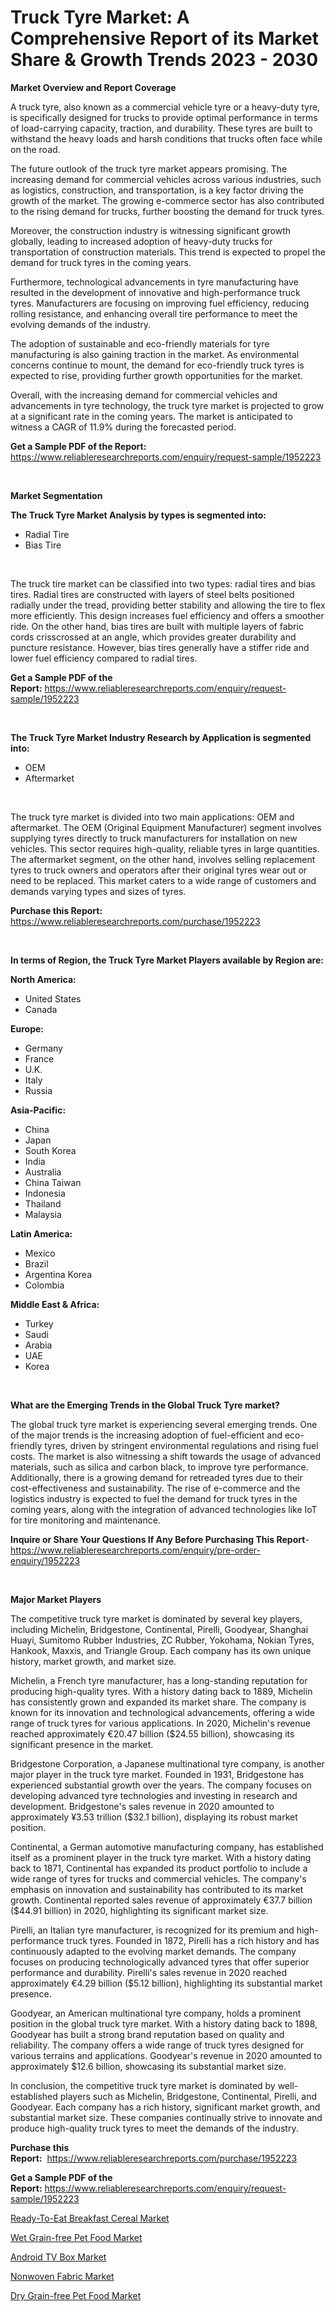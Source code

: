 <p><h1>Truck Tyre Market: A Comprehensive Report of its Market Share & Growth Trends 2023 - 2030</h1></p><p><strong>Market Overview and Report Coverage</strong></p>
<p><p>A truck tyre, also known as a commercial vehicle tyre or a heavy-duty tyre, is specifically designed for trucks to provide optimal performance in terms of load-carrying capacity, traction, and durability. These tyres are built to withstand the heavy loads and harsh conditions that trucks often face while on the road.</p><p>The future outlook of the truck tyre market appears promising. The increasing demand for commercial vehicles across various industries, such as logistics, construction, and transportation, is a key factor driving the growth of the market. The growing e-commerce sector has also contributed to the rising demand for trucks, further boosting the demand for truck tyres.</p><p>Moreover, the construction industry is witnessing significant growth globally, leading to increased adoption of heavy-duty trucks for transportation of construction materials. This trend is expected to propel the demand for truck tyres in the coming years.</p><p>Furthermore, technological advancements in tyre manufacturing have resulted in the development of innovative and high-performance truck tyres. Manufacturers are focusing on improving fuel efficiency, reducing rolling resistance, and enhancing overall tire performance to meet the evolving demands of the industry.</p><p>The adoption of sustainable and eco-friendly materials for tyre manufacturing is also gaining traction in the market. As environmental concerns continue to mount, the demand for eco-friendly truck tyres is expected to rise, providing further growth opportunities for the market.</p><p>Overall, with the increasing demand for commercial vehicles and advancements in tyre technology, the truck tyre market is projected to grow at a significant rate in the coming years. The market is anticipated to witness a CAGR of 11.9% during the forecasted period.</p></p>
<p><strong>Get a Sample PDF of the Report:</strong> <a href="https://www.reliableresearchreports.com/enquiry/request-sample/1952223">https://www.reliableresearchreports.com/enquiry/request-sample/1952223</a></p>
<p>&nbsp;</p>
<p><strong>Market Segmentation</strong></p>
<p><strong>The Truck Tyre Market Analysis by types is segmented into:</strong></p>
<p><ul><li>Radial Tire</li><li>Bias Tire</li></ul></p>
<p>&nbsp;</p>
<p><p>The truck tire market can be classified into two types: radial tires and bias tires. Radial tires are constructed with layers of steel belts positioned radially under the tread, providing better stability and allowing the tire to flex more efficiently. This design increases fuel efficiency and offers a smoother ride. On the other hand, bias tires are built with multiple layers of fabric cords crisscrossed at an angle, which provides greater durability and puncture resistance. However, bias tires generally have a stiffer ride and lower fuel efficiency compared to radial tires.</p></p>
<p><strong>Get a Sample PDF of the Report:</strong>&nbsp;<a href="https://www.reliableresearchreports.com/enquiry/request-sample/1952223">https://www.reliableresearchreports.com/enquiry/request-sample/1952223</a></p>
<p>&nbsp;</p>
<p><strong>The Truck Tyre Market Industry Research by Application is segmented into:</strong></p>
<p><ul><li>OEM</li><li>Aftermarket</li></ul></p>
<p>&nbsp;</p>
<p><p>The truck tyre market is divided into two main applications: OEM and aftermarket. The OEM (Original Equipment Manufacturer) segment involves supplying tyres directly to truck manufacturers for installation on new vehicles. This sector requires high-quality, reliable tyres in large quantities. The aftermarket segment, on the other hand, involves selling replacement tyres to truck owners and operators after their original tyres wear out or need to be replaced. This market caters to a wide range of customers and demands varying types and sizes of tyres.</p></p>
<p><strong>Purchase this Report:</strong>&nbsp; <a href="https://www.reliableresearchreports.com/purchase/1952223">https://www.reliableresearchreports.com/purchase/1952223</a></p>
<p>&nbsp;</p>
<p><strong>In terms of Region, the Truck Tyre Market Players available by Region are:</strong></p>
<p>
    <p> <strong> North America: </strong>
        <ul>
            <li>United States</li>
            <li>Canada</li>
        </ul>
        </p> 
    <p> <strong> Europe: </strong>
        <ul>
            <li>Germany</li>
            <li>France</li>
            <li>U.K.</li>
            <li>Italy</li>
            <li>Russia</li>
        </ul>
        </p> 
    <p> <strong> Asia-Pacific: </strong>
        <ul>
            <li>China</li>
            <li>Japan</li>
            <li>South Korea</li>
            <li>India</li>
            <li>Australia</li>
            <li>China Taiwan</li>
            <li>Indonesia</li>
            <li>Thailand</li>
            <li>Malaysia</li>
        </ul>
        </p> 
    <p> <strong> Latin America: </strong>
        <ul>
            <li>Mexico</li>
            <li>Brazil</li>
            <li>Argentina Korea</li>
            <li>Colombia</li>
        </ul>
        </p> 
    <p> <strong> Middle East & Africa: </strong>
        <ul>
            <li>Turkey</li>
            <li>Saudi</li>
            <li>Arabia</li>
            <li>UAE</li>
            <li>Korea</li>
        </ul>
    </p>
    </p>
<p>&nbsp;</p>
<p><strong>What are the Emerging Trends in the Global Truck Tyre market?</strong></p>
<p><p>The global truck tyre market is experiencing several emerging trends. One of the major trends is the increasing adoption of fuel-efficient and eco-friendly tyres, driven by stringent environmental regulations and rising fuel costs. The market is also witnessing a shift towards the usage of advanced materials, such as silica and carbon black, to improve tyre performance. Additionally, there is a growing demand for retreaded tyres due to their cost-effectiveness and sustainability. The rise of e-commerce and the logistics industry is expected to fuel the demand for truck tyres in the coming years, along with the integration of advanced technologies like IoT for tire monitoring and maintenance.</p></p>
<p><strong>Inquire or Share Your Questions If Any Before Purchasing This Report</strong>- <a href="https://www.reliableresearchreports.com/enquiry/pre-order-enquiry/1952223">https://www.reliableresearchreports.com/enquiry/pre-order-enquiry/1952223</a></p>
<p>&nbsp;</p>
<p><strong>Major Market Players</strong></p>
<p><p>The competitive truck tyre market is dominated by several key players, including Michelin, Bridgestone, Continental, Pirelli, Goodyear, Shanghai Huayi, Sumitomo Rubber Industries, ZC Rubber, Yokohama, Nokian Tyres, Hankook, Maxxis, and Triangle Group. Each company has its own unique history, market growth, and market size.</p><p>Michelin, a French tyre manufacturer, has a long-standing reputation for producing high-quality tyres. With a history dating back to 1889, Michelin has consistently grown and expanded its market share. The company is known for its innovation and technological advancements, offering a wide range of truck tyres for various applications. In 2020, Michelin's revenue reached approximately €20.47 billion ($24.55 billion), showcasing its significant presence in the market.</p><p>Bridgestone Corporation, a Japanese multinational tyre company, is another major player in the truck tyre market. Founded in 1931, Bridgestone has experienced substantial growth over the years. The company focuses on developing advanced tyre technologies and investing in research and development. Bridgestone's sales revenue in 2020 amounted to approximately ¥3.53 trillion ($32.1 billion), displaying its robust market position.</p><p>Continental, a German automotive manufacturing company, has established itself as a prominent player in the truck tyre market. With a history dating back to 1871, Continental has expanded its product portfolio to include a wide range of tyres for trucks and commercial vehicles. The company's emphasis on innovation and sustainability has contributed to its market growth. Continental reported sales revenue of approximately €37.7 billion ($44.91 billion) in 2020, highlighting its significant market size.</p><p>Pirelli, an Italian tyre manufacturer, is recognized for its premium and high-performance truck tyres. Founded in 1872, Pirelli has a rich history and has continuously adapted to the evolving market demands. The company focuses on producing technologically advanced tyres that offer superior performance and durability. Pirelli's sales revenue in 2020 reached approximately €4.29 billion ($5.12 billion), highlighting its substantial market presence.</p><p>Goodyear, an American multinational tyre company, holds a prominent position in the global truck tyre market. With a history dating back to 1898, Goodyear has built a strong brand reputation based on quality and reliability. The company offers a wide range of truck tyres designed for various terrains and applications. Goodyear's revenue in 2020 amounted to approximately $12.6 billion, showcasing its substantial market size.</p><p>In conclusion, the competitive truck tyre market is dominated by well-established players such as Michelin, Bridgestone, Continental, Pirelli, and Goodyear. Each company has a rich history, significant market growth, and substantial market size. These companies continually strive to innovate and produce high-quality truck tyres to meet the demands of the industry.</p></p>
<p><strong>Purchase this Report:</strong>&nbsp;&nbsp;<a href="https://www.reliableresearchreports.com/purchase/1952223">https://www.reliableresearchreports.com/purchase/1952223</a></p>
<p></p>
<p><strong>Get a Sample PDF of the Report:</strong>&nbsp;<a href="https://www.reliableresearchreports.com/enquiry/request-sample/1952223">https://www.reliableresearchreports.com/enquiry/request-sample/1952223</a></p>
<p><p><a href="https://www.linkedin.com/pulse/ready-to-eat-breakfast-cereal-market-size-share-amp-trends-cxq4e/">Ready-To-Eat Breakfast Cereal Market</a></p><p><a href="https://www.linkedin.com/pulse/wet-grain-free-pet-food-market-size-share-amp-trends-analysis-axcye/">Wet Grain-free Pet Food Market</a></p><p><a href="https://medium.com/@subhamgillrp23/android-tv-box-market-size-reveals-the-best-marketing-channels-in-global-industry-4cb404e9a361">Android TV Box Market</a></p><p><a href="https://medium.com/@ishankishanrp23/nonwoven-fabric-market-size-cagr-trends-2024-2030-509fdc470363">Nonwoven Fabric Market</a></p><p><a href="https://www.linkedin.com/pulse/dry-grain-free-pet-food-market-share-amp-new-trends-analysis-qlbde/">Dry Grain-free Pet Food Market</a></p></p>